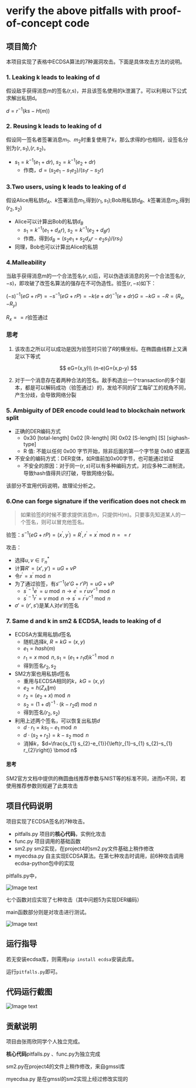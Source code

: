 # verify the above pitfalls with proof-of-concept code

## 项目简介

本项目实现了表格中ECDSA算法的7种漏洞攻击。下面是具体攻击方法的说明。

### 1. Leaking k leads to leaking of d

假设敌手获得消息m的签名(r,s)，并且该签名使用的k泄漏了。可以利用以下公式求解出私钥d。

$d = r^{-1}(ks-H(m))$

### 2. Reusing k leads to leaking of d

假设同一签名者签署消息$m_1$、$m_2$时重复使用了$k$，那么求得的$r$也相同，设签名分别为$(r,s_1)$,$(r,s_2)$。

- $s_1=k^{-1}(e_1+dr)$,  $s_2=k^{-1}(e_2+dr)$
  - 作商，$d = (s_2e_1-s_1e_2)/(s_1r-s_2r)$

### 3.Two users, using k leads to leaking of  d

假设Alice用私钥$d_A、k$签署消息$m_1$,得到$(r_1,s_1)$;Bob用私钥$d_B、k$签署消息$m_2$,得到$(r_2,s_2)$

- Alice可以计算出Bob的私钥$d_B$
  - $s_1=k^{-1}(e_1+d_Ar)$,  $s_2=k^{-1}(e_2+d_Br)$
  - 作商，得到$d_B=(s_2e_1 + s_2d_Ar-e_2s_1)/(rs_1)$
- 同理，Bob也可以计算出Alice的私钥

### 4.Malleability

当敌手获得消息m的一个合法签名$(r,s)$后，可以伪造该消息的另一个合法签名$(r,-s)$，即攻破了改签名算法的强存在不可伪造性。验签$(r,-s)$如下：

$(-s)^{-1}(eG+rP)=-s^{-1}(eG+rP)=-k(e+dr)^{-1}(e+dr)G=-kG=-R=(R_x,-R_y)$

$R_x==r$验签通过

### 思考

1. 该攻击之所以可以成功是因为验签时只验了$R$的横坐标。在椭圆曲线群上又满足以下等式

$$
eG=(x,y)\\
(n-e)G=(x,p-y)
$$

2. 对于一个消息存在着两种合法的签名。敌手构造出一个transaction的多个副本，都是可以解码成功（验签通过）的，发给不同的矿工每矿工的视角不同，产生分歧，会导致网络分裂

### 5. Ambiguity of DER encode could lead to blockchain network split

- 正确的DER编码方式
  - 0x30 [total-length] 0x02 [R-length] [R] 0x02 [S-length] [S] [sighash-type]
  - R 值: 不能以任何 0x00 字节开始，除非后面的第一个字节是 0x80 或更高
- 不安全的编码方式：DER变体，如R值前加0x00字节，也可能通过验证
  - 不安全的原因：对于同一$(r,s)$可以有多种编码方式，对应多种二进制流，导致hash值得共识打破，导致网络分裂。

该部分不宜用代码说明，故理论分析之。

### 6.One can forge signature if the verification does not check m

> 如果验签的时候不要求提供消息m，只提供H(m)。只要事先知道某人的一个签名，则可以冒充他签名。

验签：$s^{-1}(e G+r P)=\left(x^{\prime}, y^{\prime}\right)=R^{\prime}, r^{\prime}=x^{\prime} \bmod n==r$

攻击：

- 选择$u,v\in\mathbb{F}_n^*$
- 计算$R'=(x',y')=uG+vP$
- 令$r^{\prime}=x^{\prime} \bmod n$ 
- 为了通过验签，有$s'^{-1}(e' G+r' P)=uG+vP$
  - $s^{\prime-1} e^{\prime}=u \bmod n \rightarrow e^{\prime}=r^{\prime} u v^{-1} \bmod n$
  - $s^{\prime-1} r^{\prime}=v \bmod n \rightarrow s^{\prime}=r^{\prime} v^{-1} \bmod n$
- $\sigma'=(r',s')$是某人对$e'$的签名

### 7. Same d and k in sm2 & ECDSA, leads to leaking of d

- ECDSA方案用私钥$d$签名
  - 随机选择$k$, $R = kG=(x,y)$
  - $e_1=hash(m)$
  - $r_{1}=x \bmod n, s_{1}=\left(e_{1}+r_{1} d\right) k^{-1} \bmod n$
  - 得到签名$r_2,s_2$
- SM2方案也用私钥$d$签名
  - 重用与ECDSA相同的$k$，$kG=(x,y)$
  - $e_{2}=h\left(Z_{A} \| m\right)$
  - $r_{2}=\left(e_{2}+x\right) \bmod n$
  - $s_{2}=(1+d)^{-1} \cdot\left(k-r_{2} d\right) \bmod n$
  - 得到签名$(r_2,s_2)$
- 利用上述两个签名，可以恢复出私钥$d$
  - $d \cdot r_{1}=k s_{1}-e_{1} \bmod n$
  - $d \cdot\left(s_{2}+r_{2}\right)=k-s_{2} \bmod n$
  - 消掉$k$，$d=\frac{s_{1} s_{2}-e_{1}}{\left(r_{1}-s_{1} s_{2}-s_{1} r_{2}\right)} \bmod n$

#### 思考

SM2官方文档中提供的椭圆曲线推荐参数与NIST等的标准不同，进而$n$不同，若使用推荐参数则规避了此类攻击

## 项目代码说明

项目实现了ECDSA签名的7种攻击。

- pitfalls.py 项目的**核心代码**，实例化攻击
- func.py 项目调用的基础函数
- sm2.py sm2实现，在project4的sm2.py文件基础上稍作修改
- myecdsa.py 自主实现ECDSA算法。在第七种攻击时调用，前6种攻击调用ecdsa-python包中的实现

pitfalls.py中，

![Image text](https://github.com/rainppy/crypto/blob/6e1c8330ae9b3e80dbcaf7de23b59322549ccbc6/project5/picture/1.png)

七个函数对应实现了七种攻击（其中问题5为实现DER编码）

main函数部分则是对攻击进行测试。

![Image text](https://github.com/rainppy/crypto/blob/6e1c8330ae9b3e80dbcaf7de23b59322549ccbc6/project5/picture/2.png)

## 运行指导

若无安装ecdsa库，则需用`pip install ecdsa`安装此库。

运行`pitfalls.py`即可。

## 代码运行截图

![Image text](https://github.com/rainppy/crypto/blob/6e1c8330ae9b3e80dbcaf7de23b59322549ccbc6/project5/picture/shoot.png)

## 贡献说明

项目由张雨欣同学个人独立完成。

**核心代码**pitfalls.py 、func.py为独立完成

sm2.py在project4的文件上稍作修改，来自gmssl库

myecdsa.py 是在gmssl的sm2实现上经过修改实现的

















